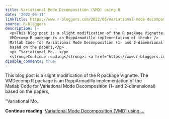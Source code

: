 ```yaml
---
title: Variational Mode Decomposition (VMD) using R
date: '2022-06-11'
linkTitle: https://www.r-bloggers.com/2022/06/variational-mode-decomposition-vmd-using-r/
source: R-bloggers
description: |-
  <p>This blog post is a slight modification of the R package Vignette. The<br />
  VMDecomp R package is an RcppArmadillo implementation of the<br />
  Matlab Code for Variational Mode Decomposition (1- and 2-dimensional)<br />
  based on the papers,</p>
  <p> “Variational Mo...</p>
  <strong>Continue reading</strong>: <a href="https://www.r-bloggers.com/2022/06/variational-mode-decomposition-vmd-using-r/">Variational Mode Decomposition (VMD) using ...
disable_comments: true
---
```

<p>This blog post is a slight modification of the R package Vignette. The<br />
VMDecomp R package is an RcppArmadillo implementation of the<br />
Matlab Code for Variational Mode Decomposition (1- and 2-dimensional)<br />
based on the papers,</p>
<p> “Variational Mo...</p>
<strong>Continue reading</strong>: <a href="https://www.r-bloggers.com/2022/06/variational-mode-decomposition-vmd-using-r/">Variational Mode Decomposition (VMD) using ...